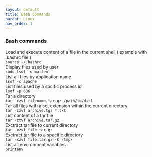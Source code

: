 ```yaml
---
layout: default
title: Bash Commands
parent: Linux
nav_order: 1
---
```

### Bash commands

Load and execute content of a file in the current shell ( example with .bashrc file )    
```source ~/.bashrc```   
Display files used by user   
```sudo lsof -u matteo```   
List all files by application name  
```lsof -c apache```    
List files used by a spcific process id   
```lsof -p 636```   
Tar a directory   
```tar -czvf filename.tar.gz /path/to/dir1```    
Tar all files with a set extension within the current directory   
```tar -czvf archive.tgz *.txt```   
List content of a tar file   
```tar -ztvf archive.tar.gz```   
Exctract tar file to current directory   
```tar -xzvf file.tar.gz```   
Exctract tar file to a specific directory      
```tar -xzvf file.tar.gz -C /tmp/```   
List all environment variables   
```printenv```   

